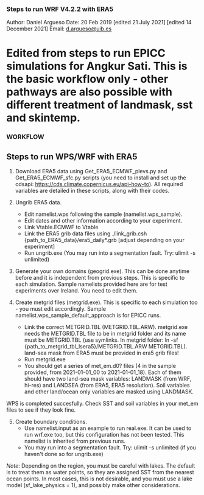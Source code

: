 ### Steps to run WRF V4.2.2 with ERA5

Author: Daniel Argueso <daniel>
Date:   20 Feb 2019 [edited 21 July 2021] [edited 14 December 2021]
Email:  d.argueso@uib.es

Edited from steps to run EPICC simulations for Angkur Sati.
This is the basic workflow only - other pathways are also possible with different treatment of landmask, sst and skintemp.
======

### WORKFLOW
## Steps to run WPS/WRF with ERA5

1. Download ERA5 data using Get_ERA5_ECMWF_plevs.py and Get_ERA5_ECMWF_sfc.py scripts (you need to install and set up the cdsapi: https://cds.climate.copernicus.eu/api-how-to). All required variables are detailed in these scripts, along with their codes. 

2. Ungrib ERA5 data. 
    - Edit namelist.wps following the sample (namelist.wps_sample). 
    - Edit dates and other information according to your experiment.
    - Link Vtable.ECMWF to Vtable
    - Link the ERA5 grib data files using ./link_grib.csh {path_to_ERA5_data}/era5_daily*.grb [adjust depending on your experiment]
    - Run ungrib.exe (You may run into a segmentation fault. Try: ulimit -s unlimited)

3. Generate your own domains (geogrid.exe). This can be done anytime before and it is independent from previous steps. This is specific to each simulation. Sample namelists provided here are for test experiments over Ireland. You need to edit them.

4. Create metgrid files (metgrid.exe). This is specific to each simulation too - you must edit accordingly. Sample namelist.wps_sample_default_approach is for EPICC runs.
   - Link the correct METGRID.TBL (METGRID.TBL.ARW). metgrid.exe needs the METGRID.TBL file to be in metgrid folder and its name must be METGRID.TBL (use symlinks. In metgrid folder: ln -sf {path_to_metgrid_tbl_lsera5}/METGRID.TBL.ARW METGRID.TBL). land-sea mask from ERA5 must be provided in era5 grib files! 
   - Run metgrid.exe
   - You should get a series of met_em.d0? files (4 in the sample provided, from 2021-01-01_00 to 2021-01-01_18). Each of them should have two land-sea mask variables: LANDMASK (from WRF, hi-res) and LANDSEA (from ERA5, ERA5 resolution).  Soil variables and other land/ocean only variables are masked using LANDMASK.

WPS is completed succesfully. Check SST and soil variables in your met_em files to see if they look fine.

5. Create boundary conditions. 
    - Use namelist.input as an example to run real.exe. It can be used to run wrf.exe too, but this configuration has not been tested. This namelist is inherited from previous runs.
    - You may run into a segmentation fault. Try: ulimit -s unlimited (if you haven't done so for ungrib.exe)

*Note*: Depending on the region, you must be careful with lakes. The default is to treat them as water points, so they are assigned SST from the nearest ocean points. In most cases, this is not desirable, and you must use a lake model (sf_lake_physics = 1), and possibly make other considerations.
